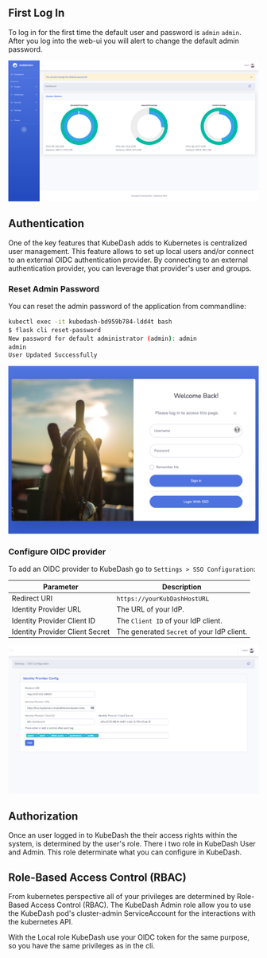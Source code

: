 ## First Log In

To log in for the first time the default user and password is `admin` `admin`. After you log into the web-ui you will alert to change the default admin password.

![First Login](../img/KubeDash_1.0_pic_03.png)

## Authentication

One of the key features that KubeDash adds to Kubernetes is centralized user management. This feature allows to set up local users and/or connect to an external OIDC authentication provider. By connecting to an external authentication provider, you can leverage that provider's user and groups.

### Reset Admin Password

You can reset the admin password of the application from commandline:

```bash
kubectl exec -it kubedash-bd959b784-ldd4t bash
$ flask cli reset-password
New password for default administrator (admin): admin
admin
User Updated Successfully
```

![First Login](../img/KubeDash_1.1_pic_02_login.png)
### Configure OIDC provider

To add an OIDC provider to KubeDash go to `Settings > SSO Configuration`:

| Parameter | Description |
|-----------|-------------|
| Redirect URI | `https://yourKubDashHostURL` |
| Identity Provider URL | The URL of your IdP. |
| Identity Provider Client ID | The `Client ID` of your IdP client. |
| Identity Provider Client Secret | The generated `Secret` of your IdP client.  |

![Configure OIDC provider](../img/KubeDash_1.0_pic_07_sso_config.png)

## Authorization

Once an user logged in to KubeDash the their access rights within the system, is determined by the user's role. There i two role in KubeDash User and Admin. This role determinate what you can configure in KubeDash. 

## Role-Based Access Control (RBAC)

From kubernetes perspective all of your privileges are determined by Role-Based Access Control (RBAC). The KubeDash Admin role allow you to use the KubeDash pod's cluster-admin ServiceAccount for the interactions with the kubernetes API. 

With the Local role KubeDash use your OIDC token for the same purpose, so you have the same privileges as in the cli.

